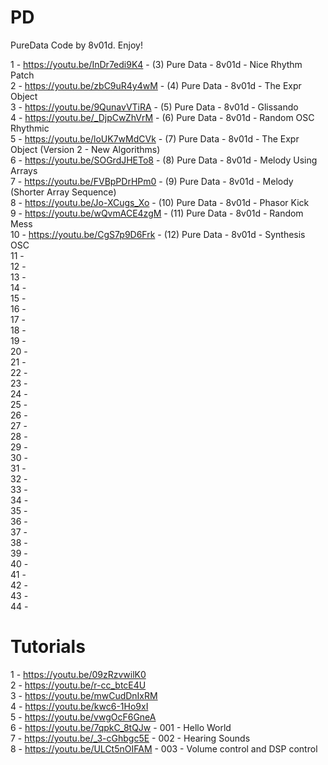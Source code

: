 # PD
PureData Code by 8v01d. Enjoy!

1 - https://youtu.be/InDr7edi9K4 - (3) Pure Data - 8v01d - Nice Rhythm Patch
<BR>2 - https://youtu.be/zbC9uR4y4wM - (4) Pure Data - 8v01d - The Expr Object
<BR>3 - https://youtu.be/9QunavVTiRA - (5) Pure Data - 8v01d - Glissando
<BR>4 - https://youtu.be/_DjpCwZhVrM - (6) Pure Data - 8v01d - Random OSC Rhythmic
<BR>5 - https://youtu.be/loUK7wMdCVk - (7) Pure Data - 8v01d - The Expr Object (Version 2 - New Algorithms)
<BR>6 - https://youtu.be/SOGrdJHETo8 - (8) Pure Data - 8v01d - Melody Using Arrays
<BR>7 - https://youtu.be/FVBpPDrHPm0 - (9) Pure Data - 8v01d - Melody (Shorter Array Sequence)
<BR>8 - https://youtu.be/Jo-XCugs_Xo - (10) Pure Data - 8v01d - Phasor Kick
<BR>9 - https://youtu.be/wQvmACE4zgM - (11) Pure Data - 8v01d - Random Mess
<BR>10 - https://youtu.be/CgS7p9D6Frk - (12) Pure Data - 8v01d - Synthesis OSC
<BR>11 - 
<BR>12 - 
<BR>13 - 
<BR>14 - 
<BR>15 - 
<BR>16 - 
<BR>17 - 
<BR>18 - 
<BR>19 - 
<BR>20 - 
<BR>21 - 
<BR>22 - 
<BR>23 - 
<BR>24 - 
<BR>25 - 
<BR>26 - 
<BR>27 - 
<BR>28 - 
<BR>29 - 
<BR>30 - 
<BR>31 - 
<BR>32 - 
<BR>33 - 
<BR>34 - 
<BR>35 - 
<BR>36 - 
<BR>37 - 
<BR>38 - 
<BR>39 - 
<BR>40 - 
<BR>41 - 
<BR>42 - 
<BR>43 - 
<BR>44 - 


# Tutorials
1 - https://youtu.be/09zRzvwilK0
<BR>2 - https://youtu.be/r-cc_btcE4U
<BR>3 - https://youtu.be/mwCudDnIxRM
<BR>4 - https://youtu.be/kwc6-1Ho9xI
<BR>5 - https://youtu.be/vwgOcF6GneA
<BR>6 - https://youtu.be/7qpkC_8tQJw - 001 - Hello World
<BR>7 - https://youtu.be/_3-cGhbgc5E - 002 - Hearing Sounds
<BR>8 - https://youtu.be/ULCt5nOIFAM - 003 - Volume control and DSP control
